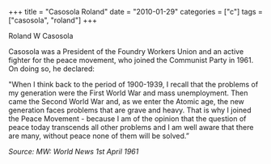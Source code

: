 +++
title = "Casosola Roland"
date = "2010-01-29"
categories = ["c"]
tags = ["casosola", "roland"]
+++

Roland W Casosola

Casosola was a President of the Foundry Workers Union and an active fighter for the peace movement, who joined the Communist Party in 1961. On doing so, he declared:

"When I think back to the period of 1900-1939, I recall that the problems of my generation were the First World War and mass unemployment. Then came the Second World War and, as we enter the Atomic age, the new generation faces problems that are grave and heavy. That is why I joined the Peace Movement - because I am of the opinion that the question of peace today transcends all other problems and I am well aware that there are many, without peace none of them will be solved.”  
  


_Source: MW: World News_ _1st April 1961_
